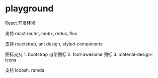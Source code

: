 # playground

<p>React 开发环境</p>
<p>支持 react router, mobx, redux, flux</p>
<p>支持 reactstrap, ant design, styled-components</p>
<p>图标支持 1. bootstrap 自带图标 2. font-awesome 图标 3. material-design-icons</p>
<p>支持 lodash, ramda</p>